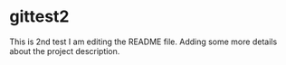# gittest2
This is 2nd test
I am editing the README file. Adding some more details about the project description.

